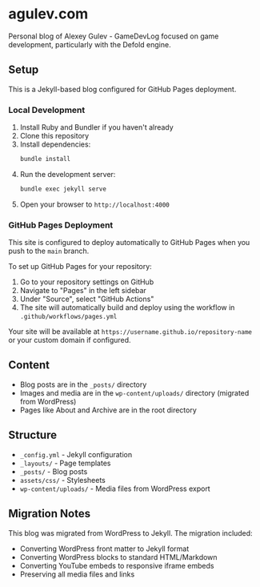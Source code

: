 # agulev.com

Personal blog of Alexey Gulev - GameDevLog focused on game development, particularly with the Defold engine.

## Setup

This is a Jekyll-based blog configured for GitHub Pages deployment.

### Local Development

1. Install Ruby and Bundler if you haven't already
2. Clone this repository
3. Install dependencies:
   ```bash
   bundle install
   ```
4. Run the development server:
   ```bash
   bundle exec jekyll serve
   ```
5. Open your browser to `http://localhost:4000`

### GitHub Pages Deployment

This site is configured to deploy automatically to GitHub Pages when you push to the `main` branch.

To set up GitHub Pages for your repository:

1. Go to your repository settings on GitHub
2. Navigate to "Pages" in the left sidebar
3. Under "Source", select "GitHub Actions"
4. The site will automatically build and deploy using the workflow in `.github/workflows/pages.yml`

Your site will be available at `https://username.github.io/repository-name` or your custom domain if configured.

## Content

- Blog posts are in the `_posts/` directory
- Images and media are in the `wp-content/uploads/` directory (migrated from WordPress)
- Pages like About and Archive are in the root directory

## Structure

- `_config.yml` - Jekyll configuration
- `_layouts/` - Page templates
- `_posts/` - Blog posts
- `assets/css/` - Stylesheets
- `wp-content/uploads/` - Media files from WordPress export

## Migration Notes

This blog was migrated from WordPress to Jekyll. The migration included:

- Converting WordPress front matter to Jekyll format
- Converting WordPress blocks to standard HTML/Markdown
- Converting YouTube embeds to responsive iframe embeds
- Preserving all media files and links
